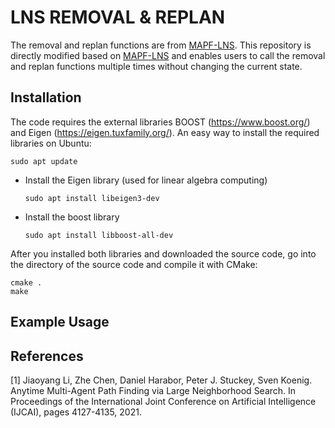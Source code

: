 # LNS REMOVAL & REPLAN

The removal and replan functions are from [MAPF-LNS](https://github.com/Jiaoyang-Li/MAPF-LNS). This repository is directly modified based on [MAPF-LNS](https://github.com/Jiaoyang-Li/MAPF-LNS) and enables users to call the removal and replan functions multiple times without changing the current state.


## Installation 
The code requires the external libraries 
BOOST (https://www.boost.org/) and Eigen (https://eigen.tuxfamily.org/). 
An easy way to install the required libraries on Ubuntu:    
```shell script
sudo apt update
```
- Install the Eigen library (used for linear algebra computing)
    ```shell script
    sudo apt install libeigen3-dev
    ```
- Install the boost library 
    ```shell script
    sudo apt install libboost-all-dev
    ```
    
After you installed both libraries and downloaded the source code, 
go into the directory of the source code and compile it with CMake: 

```
cmake .
make 
```
## Example Usage


## References
[1] Jiaoyang Li, Zhe Chen, Daniel Harabor, Peter J. Stuckey, Sven Koenig.
Anytime Multi-Agent Path Finding via Large Neighborhood Search.
In Proceedings of the International Joint Conference on Artificial Intelligence (IJCAI), pages 4127-4135, 2021.         

 

 
